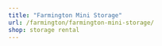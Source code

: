 ```yaml
---
title: "Farmington Mini Storage"
url: /farmington/farmington-mini-storage/
shop: storage rental
---
```

